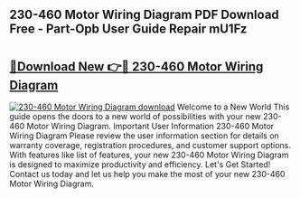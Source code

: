 ## 230-460 Motor Wiring Diagram PDF Download Free - Part-Opb User Guide Repair mU1Fz

# <h2><a href="http://dfhbne.blite.top/?on=230-460+Motor+Wiring+Diagram">🔗Download New 👉🔴 230-460 Motor Wiring Diagram</a></h2>

[![230-460 Motor Wiring Diagram download](https://i.imgur.com/lujVjoI.png)](http://dfhbne.blite.top/?on=230-460+Motor+Wiring+Diagram)
Welcome to a New World This guide opens the doors to a new world of possibilities with your new 230-460 Motor Wiring Diagram. Important User Information 230-460 Motor Wiring Diagram Please review the user information section for details on warranty coverage, registration procedures, and customer support options. With features like list of features, your new 230-460 Motor Wiring Diagram is designed to maximize productivity and efficiency. Let's Get Started! Contact us today and let us help you make the most of your new 230-460 Motor Wiring Diagram.
